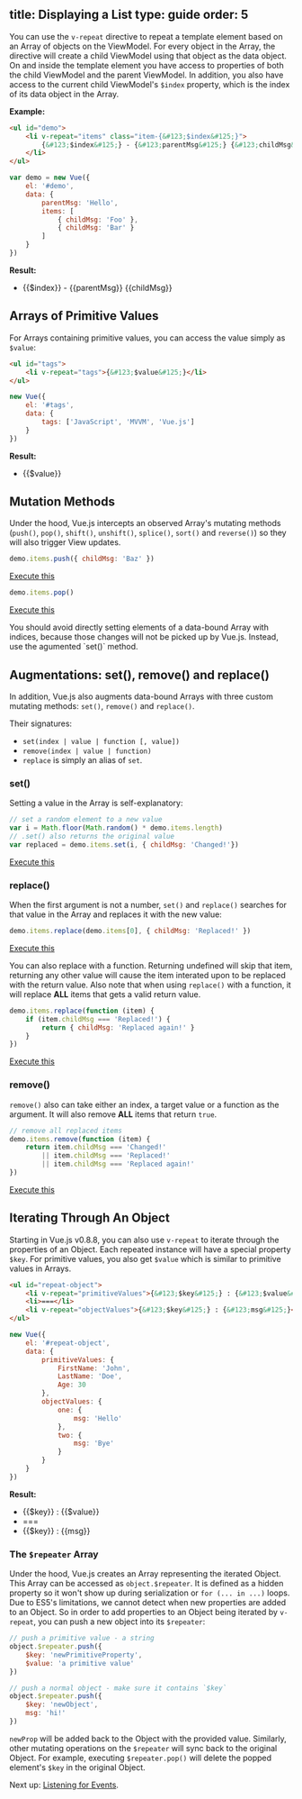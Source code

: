 title: Displaying a List
type: guide
order: 5
---

You can use the `v-repeat` directive to repeat a template element based on an Array of objects on the ViewModel. For every object in the Array, the directive will create a child ViewModel using that object as the data object. On and inside the template element you have access to properties of both the child ViewModel and the parent ViewModel. In addition, you also have access to the current child ViewModel's `$index` property, which is the index of its data object in the Array.

**Example:**

``` html
<ul id="demo">
    <li v-repeat="items" class="item-{&#123;$index&#125;}">
        {&#123;$index&#125;} - {&#123;parentMsg&#125;} {&#123;childMsg&#125;}
    </li>
</ul>
```

``` js
var demo = new Vue({
    el: '#demo',
    data: {
        parentMsg: 'Hello',
        items: [
            { childMsg: 'Foo' },
            { childMsg: 'Bar' }
        ]
    }
})
```

**Result:**

<ul id="demo"><li v-repeat="items" class="item-{&#123;$index&#125;}">{&#123;$index&#125;} - {&#123;parentMsg&#125;} {&#123;childMsg&#125;}</li></ul>
<script>
var demo = new Vue({
    el: '#demo',
    data: {
        parentMsg: 'Hello',
        items: [
            { childMsg: 'Foo' },
            { childMsg: 'Bar' }
        ]
    }
})
</script>

## Arrays of Primitive Values

For Arrays containing primitive values, you can access the value simply as `$value`:

``` html
<ul id="tags">
    <li v-repeat="tags">{&#123;$value&#125;}</li>
</ul>
```

``` js
new Vue({
    el: '#tags',
    data: {
        tags: ['JavaScript', 'MVVM', 'Vue.js']
    }
})
```

**Result:**
<ul id="tags" class="demo"><li v-repeat="tags">{&#123;$value&#125;}</li></ul>
<script>
new Vue({
    el: '#tags',
    data: {
        tags: ['JavaScript', 'MVVM', 'Vue.js']
    }
})
</script>


## Mutation Methods

Under the hood, Vue.js intercepts an observed Array's mutating methods (`push()`, `pop()`, `shift()`, `unshift()`, `splice()`, `sort()` and `reverse()`) so they will also trigger View updates.

``` js
demo.items.push({ childMsg: 'Baz' })
```
<p><a href="#demo" onclick="demoPush()">Execute this</a></p>

``` js
demo.items.pop()
```
<p><a href="#demo" onclick="demo.items.pop()">Execute this</a></p>

<p class="tip">You should avoid directly setting elements of a data-bound Array with indices, because those changes will not be picked up by Vue.js. Instead, use the agumented `set()` method.</p>

## Augmentations: set(), remove() and replace()

In addition, Vue.js also augments data-bound Arrays with three custom mutating methods: `set()`, `remove()` and `replace()`.

Their signatures:

- `set(index | value | function [, value])`
- `remove(index | value | function)`
- `replace` is simply an alias of `set`.

### set()

Setting a value in the Array is self-explanatory:

``` js
// set a random element to a new value
var i = Math.floor(Math.random() * demo.items.length)
// .set() also returns the original value
var replaced = demo.items.set(i, { childMsg: 'Changed!'})
```
<p><a href="#demo" onclick="demoSet()">Execute this</a></p>

### replace()

When the first argument is not a number, `set()` and `replace()` searches for that value in the Array and replaces it with the new value:

``` js
demo.items.replace(demo.items[0], { childMsg: 'Replaced!' })
```
<p><a href="#demo" onclick="demoReplace()">Execute this</a></p>

You can also replace with a function. Returning undefined will skip that item, returning any other value will cause the item interated upon to be replaced with the return value. Also note that when using `replace()` with a function, it will replace **ALL** items that gets a valid return value.

``` js
demo.items.replace(function (item) {
    if (item.childMsg === 'Replaced!') {
        return { childMsg: 'Replaced again!' }
    }
})
```
<p><a href="#demo" onclick="demoReplace2()">Execute this</a></p>

### remove()

`remove()` also can take either an index, a target value or a function as the argument. It will also remove **ALL** items that return `true`.

``` js
// remove all replaced items
demo.items.remove(function (item) {
    return item.childMsg === 'Changed!'
        || item.childMsg === 'Replaced!'
        || item.childMsg === 'Replaced again!'
})
```
<p><a href="#demo" onclick="demoRemove()">Execute this</a></p>

## Iterating Through An Object

Starting in Vue.js v0.8.8, you can also use `v-repeat` to iterate through the properties of an Object. Each repeated instance will have a special property `$key`. For primitive values, you also get `$value` which is similar to primitive values in Arrays.

``` html
<ul id="repeat-object">
    <li v-repeat="primitiveValues">{&#123;$key&#125;} : {&#123;$value&#125;}</li>
    <li>===</li>
    <li v-repeat="objectValues">{&#123;$key&#125;} : {&#123;msg&#125;}</li>
</ul>
```

``` js
new Vue({
    el: '#repeat-object',
    data: {
        primitiveValues: {
            FirstName: 'John',
            LastName: 'Doe',
            Age: 30
        },
        objectValues: {
            one: {
                msg: 'Hello'
            },
            two: {
                msg: 'Bye'
            }
        }
    }
})
```

**Result:**
<ul id="repeat-object" class="demo"><li v-repeat="primitiveValues">{&#123;$key&#125;} : {&#123;$value&#125;}</li><li>===</li><li v-repeat="objectValues">{&#123;$key&#125;} : {&#123;msg&#125;}</li></ul>
<script>
new Vue({
    el: '#repeat-object',
    data: {
        primitiveValues: {
            FirstName: 'John',
            LastName: 'Doe',
            Age: 30
        },
        objectValues: {
            one: {
                msg: 'Hello'
            },
            two: {
                msg: 'Bye'
            }
        }
    }
})
</script>

### The `$repeater` Array

Under the hood, Vue.js creates an Array representing the iterated Object. This Array can be accessed as `object.$repeater`. It is defined as a hidden property so it won't show up during serialization or `for (... in ...)` loops. Due to ES5's limitations, we cannot detect when new properties are added to an Object. So in order to add properties to an Object being iterated by `v-repeat`, you can push a new object into its `$repeater`:

``` js
// push a primitive value - a string
object.$repeater.push({
    $key: 'newPrimitiveProperty',
    $value: 'a primitive value'
})

// push a normal object - make sure it contains `$key`
object.$repeater.push({
    $key: 'newObject',
    msg: 'hi!'
})
```

`newProp` will be added back to the Object with the provided value. Similarly, other mutating operations on the `$repeater` will sync back to the original Object. For example, executing `$repeater.pop()` will delete the popped element's `$key` in the original Object.

Next up: [Listening for Events](/guide/events.html).

<script>
function demoPush () {
    demo.items.push({ childMsg: 'Baz' })
}

function demoRemove () {
    demo.items.remove(function (item) {
        return item.childMsg === 'Changed!'
            || item.childMsg === 'Replaced!'
            || item.childMsg === 'Replaced again!'
    })
}

function demoSet () {
    var i = Math.floor(Math.random() * demo.items.length)
    demo.items.set(i, { childMsg: 'Changed!'})
}

function demoReplace () {
    demo.items.replace(demo.items[0], { childMsg: 'Replaced!' })
}

function demoReplace2 () {
    demo.items.replace(function (item) {
        if (item.childMsg === 'Replaced!') {
            return { childMsg: 'Replaced again!'}
        }
    })
}
</script>
